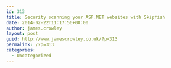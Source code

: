 ```yaml
---
id: 313
title: Security scanning your ASP.NET websites with Skipfish
date: 2014-02-22T11:17:56+00:00
author: james.crowley
layout: post
guid: http://www.jamescrowley.co.uk/?p=313
permalink: /?p=313
categories:
  - Uncategorized
---
```

